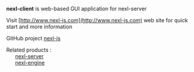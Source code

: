 <b>nexl-client</b> is web-based GUI application for nexl-server

Visit [http://www.nexl-js.com](http://www.nexl-js.com) web site for quick start and more information

GitHub project [nexl-js](https://github.com/yevgeny-sergeyev/nexl-js)

Related products :<br/>
&nbsp;&nbsp;&nbsp;&nbsp;&nbsp;&nbsp;[nexl-server](https://www.npmjs.com/package/nexl-server)<br/>
&nbsp;&nbsp;&nbsp;&nbsp;&nbsp;&nbsp;[nexl-engine](https://www.npmjs.com/package/nexl-engine)<br/>
